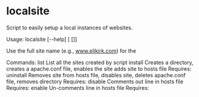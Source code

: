 # localsite
Script to easily setup a local instances of websites.

Usage: localsite [--help] [<command> [<sitename>]]

Use the full site name (e.g., www.elikirk.com) for the <sitename>

Commands:
   list        List all the sites created by script
   install     Creates a directory, creates a apache.conf file, enables the
               site adds site to hosts file
               Requires: <sitename>
   uninstall   Removes site from hosts file, disables site, deletes 
               apache.conf file, removes directory
               Requires: <sitename>
   disable     Comments out line in hosts file
               Requires: <sitename>
   enable      Un-comments line in hosts file
               Requires: <sitename>

